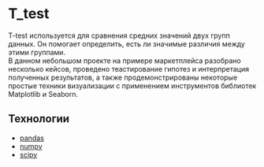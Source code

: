 # T_test
T-test используется для сравнения средних значений двух групп данных. Он помогает определить, есть ли значимые различия между этими группами.<br>
В данном небольшом проекте на примере маркетплейса разобрано несколько кейсов, проведено теастирование гипотез и интерпретация полученных результатов, а также продемонстрированы некоторые простые техники визуализации с применением инструментов библиотек Matplotlib и Seaborn.

## Технологии
- [pandas](https://pandas.pydata.org/)
- [numpy](https://numpy.org/)
- [scipy](https://scipy.org/)